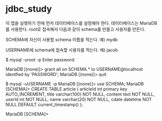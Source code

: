 # jdbc_study

이 앱을 실행하기 전에 먼저 데이터베이스를 설정해야 한다.
데이터베이스는 MariaDB를 사용한다.
root로 접속해서 다음과 같이 schema를 만들고 사용자를 만든다.

SCHEMA에 자신이 사용할 schema 이름을 적는다. 예) mydb

USERNAME에 schema에 접속할 사용자를 적는다. 예) jacob

$ mysql -uroot -p
Enter password:

MariaDB [(none)]> grant all on SCHEMA.* to USERNAME@localhost identfied by 'PASSWORD';
MariaDB [(none)]> quit

$ mysql -uUSERNAME -p
MariaDB [(none)]> use SCHEMA;
MariaDB [SCHEMA]> CREATE TABLE article (
  articleId int primary key AUTO_INCREMENT,
  title varchar(100) NOT NULL,
  content text NOT NULL,
  userId int NOT NULL,
  name varchar(20) NOT NULL,
  cdate datetime NOT NULL DEFAULT current_timestamp()
);

MariaDB [SCHEMA]>



